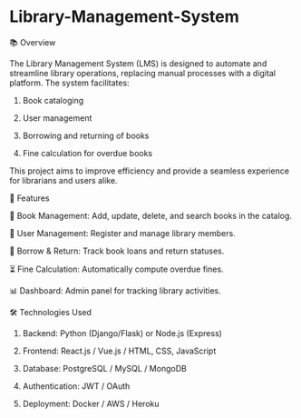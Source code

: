 # Library-Management-System
📚 Overview

The Library Management System (LMS) is designed to automate and streamline library operations, replacing manual processes with a digital platform. The system facilitates:

1) Book cataloging

2) User management

3) Borrowing and returning of books

4) Fine calculation for overdue books

This project aims to improve efficiency and provide a seamless experience for librarians and users alike.

🚀 Features

📖 Book Management: Add, update, delete, and search books in the catalog.

👥 User Management: Register and manage library members.

🔄 Borrow & Return: Track book loans and return statuses.

⏳ Fine Calculation: Automatically compute overdue fines.

📊 Dashboard: Admin panel for tracking library activities.

🛠️ Technologies Used

1) Backend: Python (Django/Flask) or Node.js (Express)

2) Frontend: React.js / Vue.js / HTML, CSS, JavaScript

3) Database: PostgreSQL / MySQL / MongoDB

4) Authentication: JWT / OAuth

5) Deployment: Docker / AWS / Heroku

